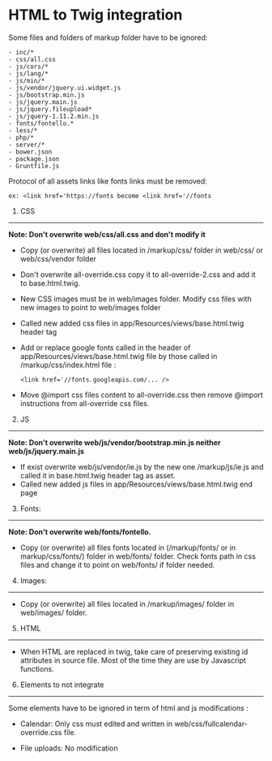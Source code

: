 # HTML to Twig integration

Some files and folders of markup folder have to be ignored:

    - inc/*
    - css/all.css
    - js/cors/*
    - js/lang/*
    - js/min/*
    - js/vendor/jquery.ui.widget.js
    - js/bootstrap.min.js
    - js/jquery.main.js
    - js/jquery.fileupload*
    - js/jquery-1.11.2.min.js
    - fonts/fontello.*
    - less/*
    - php/*
    - server/*
    - bower.json
    - package.json
    - Gruntfile.js

Protocol of all assets links like fonts links must be removed:

    ex: <link href='https://fonts become <link href='//fonts


1) CSS
------

**Note: Don't overwrite web/css/all.css and don't modify it**

- Copy (or overwrite) all files located in /markup/css/ folder in web/css/ or web/css/vendor folder

- Don't overwrite all-override.css copy it to all-override-2.css and add it to base.html.twig.

- New CSS images must be in web/images folder. Modify css files with new images to point to web/images folder

- Called new added css files in app/Resources/views/base.html.twig header tag

- Add or replace google fonts called in the header of app/Resources/views/base.html.twig file by those called in
/markup/css/index.html file :

    `<link href='//fonts.googleapis.com/... />`

- Move @import css files content to all-override.css then remove @import instructions from all-override css files.


2) JS
-----

**Note: Don't overwrite web/js/vendor/bootstrap.min.js neither web/js/jquery.main.js**

- If exist overwrite web/js/vendor/ie.js by the new one /markup/js/ie.js and called it in base.html.twig header tag as asset.
- Called new added js files in app/Resources/views/base.html.twig end page


3) Fonts:
---------

**Note: Don't overwrite web/fonts/fontello.**

- Copy (or overwrite) all files fonts located in (/markup/fonts/ or in markup/css/fonts/) folder in web/fonts/ folder.
Check fonts path in css files and change it to point on web/fonts/ if folder needed.


4) Images:
----------

- Copy (or overwrite) all files located in /markup/images/ folder in web/images/ folder.


5) HTML
-------

- When HTML are replaced in twig, take care of preserving existing id attributes in source file.
Most of the time they are use by Javascript functions.



6) Elements to not integrate
----------------------------

Some elements have to be ignored in term of html and js modifications :

- Calendar:
    Only css must edited and written in web/css/fullcalendar-override.css file.

- File uploads:
    No modification


